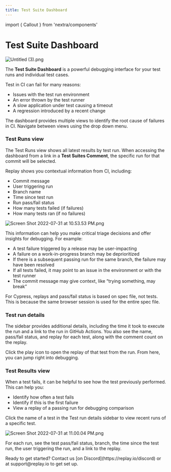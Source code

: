 ```yaml
---
title: Test Suite Dashboard
---
```

import { Callout } from 'nextra/components'

# Test Suite Dashboard

![Untitled (3).png](/images/test-suite-dashboard.png)

The **Test Suite Dashboard** is a powerful debugging interface for your test runs and individual test cases. 

Test in CI can fail for many reasons:

- Issues with the test run environment
- An error thrown by the test runner
- A slow application under test causing a timeout
- A regression introduced by a recent change

The dashboard provides multiple views to identify the root cause of failures in CI. Navigate between views using the drop down menu.

### Test Runs view

The Test Runs view shows all latest results by test run. When accessing the dashboard from a link in a **Test Suites Comment**, the specific run for that commit will be selected.

Replay shows you contextual information from CI, including:

- Commit message
- User triggering run
- Branch name
- Time since test run
- Run pass/fail status
- How many tests failed (if failures)
- How many tests ran (if no failures)

![Screen Shot 2022-07-31 at 10.53.53 PM.png](/images/Screen_Shot_2022-07-31_at_10.53.53_PM_pxxca.png)

This information can help you make critical triage decisions and offer insights for debugging. For example:

- A test failure triggered by a release may be user-impacting
- A failure on a work-in-progress branch may be deprioritized
- If there is a subsequent passing run for the same branch, the failure may have been resolved
- If all tests failed, it may point to an issue in the environment or with the test runner
- The commit message may give context, like “trying something, may break”

<Callout type="info" emoji="👉">
For Cypress, replays and pass/fail status is based on spec file, not tests. This is because the same browser session is used for the entire spec file.
</Callout>

### Test run details

The sidebar provides additional details, including the time it took to execute the run and a link to the run in GitHub Actions. You also see the name, pass/fail status, and replay for each test, along with the comment count on the replay.

Click the play icon to open the replay of that test from the run. From here, you can jump right into debugging.

### Test Results view

When a test fails, it can be helpful to see how the test previously performed. This can help you:

- Identify how often a test fails
- Identify if this is the first failure
- View a replay of a passing run for debugging comparison

Click the name of a test in the Test run details sidebar to view recent runs of a specific test.

![Screen Shot 2022-07-31 at 11.00.04 PM.png](/images/Screen_Shot_2022-07-31_at_11.00.04_PM_hrmsr.png)

For each run, see the test pass/fail status, branch, the time since the test run, the user triggering the run, and a link to the replay.

<Callout type="info" emoji="👉">
Ready to get started? Contact us [on Discord](https://replay.io/discord) or at support@replay.io to get set up.
</Callout>